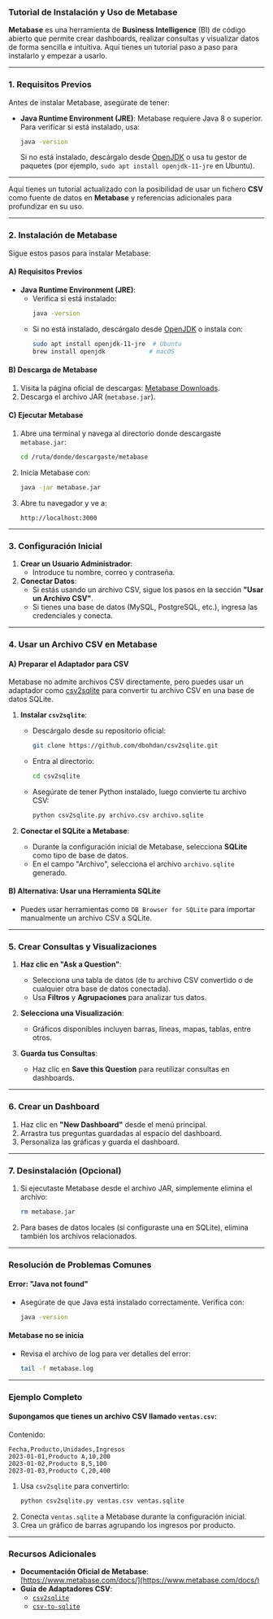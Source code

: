 ### **Tutorial de Instalación y Uso de Metabase**

**Metabase** es una herramienta de **Business Intelligence** (BI) de código abierto que permite crear dashboards, realizar consultas y visualizar datos de forma sencilla e intuitiva. Aquí tienes un tutorial paso a paso para instalarlo y empezar a usarlo.

---

### **1. Requisitos Previos**
Antes de instalar Metabase, asegúrate de tener:
- **Java Runtime Environment (JRE)**: Metabase requiere Java 8 o superior. Para verificar si está instalado, usa:
  ```bash
  java -version
  ```
  Si no está instalado, descárgalo desde [OpenJDK](https://openjdk.org/) o usa tu gestor de paquetes (por ejemplo, `sudo apt install openjdk-11-jre` en Ubuntu).

---

Aquí tienes un tutorial actualizado con la posibilidad de usar un fichero **CSV** como fuente de datos en **Metabase** y referencias adicionales para profundizar en su uso.

---

### **2. Instalación de Metabase**
Sigue estos pasos para instalar Metabase:

#### **A) Requisitos Previos**
- **Java Runtime Environment (JRE)**:
  - Verifica si está instalado:
    ```bash
    java -version
    ```
  - Si no está instalado, descárgalo desde [OpenJDK](https://openjdk.org/) o instala con:
    ```bash
    sudo apt install openjdk-11-jre  # Ubuntu
    brew install openjdk            # macOS
    ```

#### **B) Descarga de Metabase**
1. Visita la página oficial de descargas: [Metabase Downloads](https://www.metabase.com/start).
2. Descarga el archivo JAR (`metabase.jar`).

#### **C) Ejecutar Metabase**
1. Abre una terminal y navega al directorio donde descargaste `metabase.jar`:
   ```bash
   cd /ruta/donde/descargaste/metabase
   ```
2. Inicia Metabase con:
   ```bash
   java -jar metabase.jar
   ```
3. Abre tu navegador y ve a:
   ```
   http://localhost:3000
   ```

---

### **3. Configuración Inicial**
1. **Crear un Usuario Administrador**:
   - Introduce tu nombre, correo y contraseña.
2. **Conectar Datos**:
   - Si estás usando un archivo CSV, sigue los pasos en la sección **"Usar un Archivo CSV"**.
   - Si tienes una base de datos (MySQL, PostgreSQL, etc.), ingresa las credenciales y conecta.

---

### **4. Usar un Archivo CSV en Metabase**
#### **A) Preparar el Adaptador para CSV**
Metabase no admite archivos CSV directamente, pero puedes usar un adaptador como [csv2sqlite](https://github.com/dbohdan/csv2sqlite) para convertir tu archivo CSV en una base de datos SQLite.

1. **Instalar `csv2sqlite`**:
   - Descárgalo desde su repositorio oficial:
     ```bash
     git clone https://github.com/dbohdan/csv2sqlite.git
     ```
   - Entra al directorio:
     ```bash
     cd csv2sqlite
     ```
   - Asegúrate de tener Python instalado, luego convierte tu archivo CSV:
     ```bash
     python csv2sqlite.py archivo.csv archivo.sqlite
     ```

2. **Conectar el SQLite a Metabase**:
   - Durante la configuración inicial de Metabase, selecciona **SQLite** como tipo de base de datos.
   - En el campo "Archivo", selecciona el archivo `archivo.sqlite` generado.

#### **B) Alternativa: Usar una Herramienta SQLite**
- Puedes usar herramientas como `DB Browser for SQLite` para importar manualmente un archivo CSV a SQLite.

---

### **5. Crear Consultas y Visualizaciones**
1. **Haz clic en "Ask a Question"**:
   - Selecciona una tabla de datos (de tu archivo CSV convertido o de cualquier otra base de datos conectada).
   - Usa **Filtros** y **Agrupaciones** para analizar tus datos.

2. **Selecciona una Visualización**:
   - Gráficos disponibles incluyen barras, líneas, mapas, tablas, entre otros.

3. **Guarda tus Consultas**:
   - Haz clic en **Save this Question** para reutilizar consultas en dashboards.

---

### **6. Crear un Dashboard**
1. Haz clic en **"New Dashboard"** desde el menú principal.
2. Arrastra tus preguntas guardadas al espacio del dashboard.
3. Personaliza las gráficas y guarda el dashboard.

---

### **7. Desinstalación (Opcional)**
1. Si ejecutaste Metabase desde el archivo JAR, simplemente elimina el archivo:
   ```bash
   rm metabase.jar
   ```
2. Para bases de datos locales (si configuraste una en SQLite), elimina también los archivos relacionados.

---

### **Resolución de Problemas Comunes**
#### **Error: "Java not found"**
- Asegúrate de que Java está instalado correctamente. Verifica con:
  ```bash
  java -version
  ```

#### **Metabase no se inicia**
- Revisa el archivo de log para ver detalles del error:
  ```bash
  tail -f metabase.log
  ```

---

### **Ejemplo Completo**
#### Supongamos que tienes un archivo CSV llamado `ventas.csv`:
Contenido:
```csv
Fecha,Producto,Unidades,Ingresos
2023-01-01,Producto A,10,200
2023-01-02,Producto B,5,100
2023-01-03,Producto C,20,400
```

1. Usa `csv2sqlite` para convertirlo:
   ```bash
   python csv2sqlite.py ventas.csv ventas.sqlite
   ```
2. Conecta `ventas.sqlite` a Metabase durante la configuración inicial.
3. Crea un gráfico de barras agrupando los ingresos por producto.

---

### **Recursos Adicionales**
- **Documentación Oficial de Metabase**: [https://www.metabase.com/docs/](https://www.metabase.com/docs/)
- **Guía de Adaptadores CSV**:
  - [`csv2sqlite`](https://github.com/dbohdan/csv2sqlite)
  - [`csv-to-sqlite`](https://pypi.org/project/csv-to-sqlite/)
